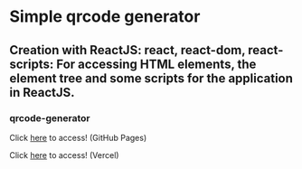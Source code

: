# Simple qrcode generator



## Creation with ReactJS: react, react-dom, react-scripts: For accessing HTML elements, the element tree and some scripts for the application in ReactJS.



### qrcode-generator





Click [here](https://jonascaetano.github.io/qrcode-generator-site/) to access! (GitHub Pages)



Click [here](https://atividades-pdta1f3q4-jonascaetano.vercel.app/) to access! (Vercel)


